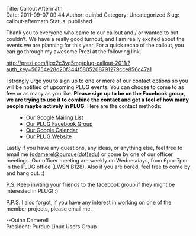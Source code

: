Title: Callout Aftermath  
Date: 2011-09-07 09:44
Author: quinbd
Category: Uncategorized
Slug: callout-aftermath
Status: published

Thank you to everyone who came to our callout and / or wanted to but
couldn’t. We have a really good turnout, and I am really excited about
the events we are planning for this year. For a quick recap of the
callout, you can go through my awesome Prezi at the following link.

<http://prezi.com/jjqx2c3vq5mg/plug-callout-2011/?auth_key=56754e28d20f344f5805208791279cce856c47a1>

<span style="color: #000000;">I strongly urge you to sign up to one or
more of our contact options so you will be notified of upcoming PLUG
events. You can choose to come to as few or as many as you like.
**Please sign up to be on the Facebook group, we are trying to use it to
combine the contact and get a feel of how many people maybe actively in
PLUG**. Here are the contact methods:</span>

<div style="padding-left: 30px;">

-   [<span style="color: #000000;">Our Google Mailing
    List</span>](http://groups.google.com/group/PurdueLUG/subscribe?pli=1)
-   <span style="color: #333333;">[<span style="color: #000000;">Our
    PLUG Facebook
    Group</span>](https://www.facebook.com/groups/PurdueLUG/)</span>
-   <span style="color: #333333;">[<span style="color: #000000;">Our
    Google
    Calendar</span>](https://www.google.com/calendar/b/0/embed?src=0q5kmi03heskp39fpg73iniapc@group.calendar.google.com&ctz=America/New_York&gsessionid=OK)</span>
-   [<span style="color: #000000;">Our PLUG
    Website</span>](http://purduelug.org)

</div>

Lastly if you have any questions, any ideas, or anything else, feel free
to email me ([qdamerel@purdue(dot)edu](mailto:qdamerel@purdue.edu)) or
come by one of our officer meetings. Our officer meeting are weekly on
Wednesdays, from 6pm-7pm in the PLUG office (LWSN B128). Also if you are
bored, feel free to come by and hang out. :)

P.S. Keep inviting your friends to the facebook group if they might be
interested in PLUG! :)

P.P.S. I also forgot, if you have any interest in working on one of the
member projects, please email me.

--Quinn Damerell  
President: Purdue Linux Users Group
